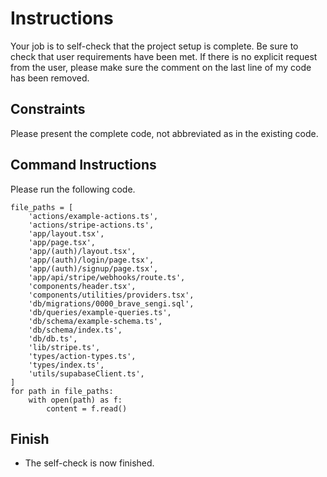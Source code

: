 # Instructions

Your job is to self-check that the project setup is complete. Be sure to check that user requirements have been met. If there is no explicit request from the user, please make sure the comment on the last line of my code has been removed.

## Constraints

Please present the complete code, not abbreviated as in the existing code.

## Command Instructions

Please run the following code.
```code
file_paths = [
    'actions/example-actions.ts',
    'actions/stripe-actions.ts',
    'app/layout.tsx',
    'app/page.tsx',
    'app/(auth)/layout.tsx',
    'app/(auth)/login/page.tsx',
    'app/(auth)/signup/page.tsx',
    'app/api/stripe/webhooks/route.ts',
    'components/header.tsx',
    'components/utilities/providers.tsx',
    'db/migrations/0000_brave_sengi.sql',
    'db/queries/example-queries.ts',
    'db/schema/example-schema.ts',
    'db/schema/index.ts',
    'db/db.ts',
    'lib/stripe.ts',
    'types/action-types.ts',
    'types/index.ts',
    'utils/supabaseClient.ts',
]
for path in file_paths:
    with open(path) as f:
        content = f.read()
```

## Finish

- The self-check is now finished.